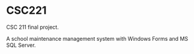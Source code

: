 # CSC221

CSC 211 final project.

A school maintenance management system with Windows Forms and MS SQL Server.


